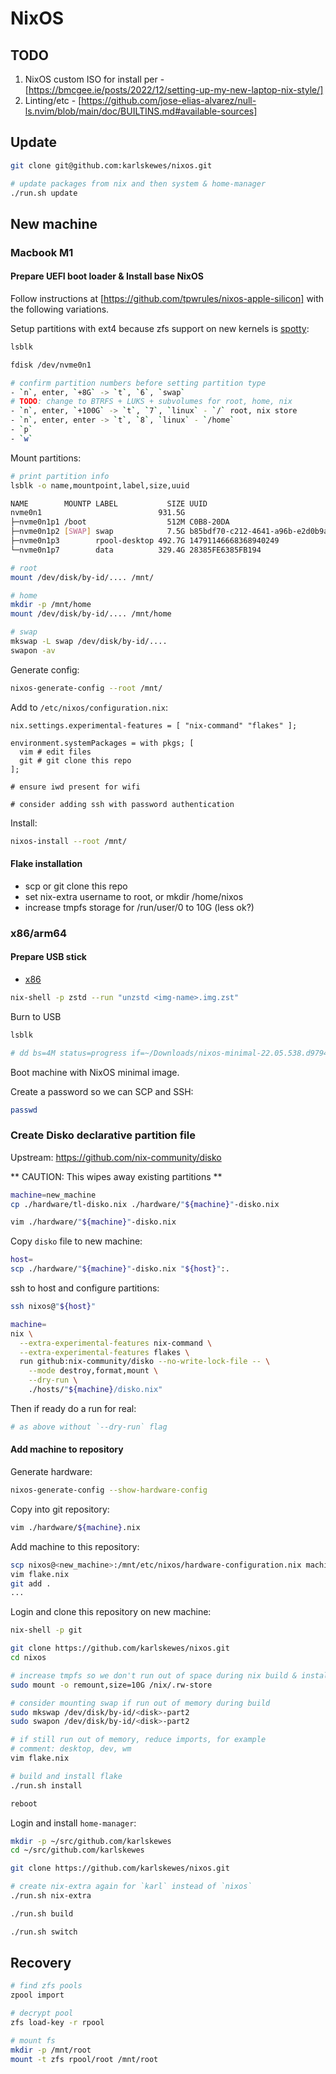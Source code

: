 # NixOS

## TODO

1. NixOS custom ISO for install per - [https://bmcgee.ie/posts/2022/12/setting-up-my-new-laptop-nix-style/]
1. Linting/etc - [https://github.com/jose-elias-alvarez/null-ls.nvim/blob/main/doc/BUILTINS.md#available-sources]

## Update

```sh
git clone git@github.com:karlskewes/nixos.git

# update packages from nix and then system & home-manager
./run.sh update
```

## New machine

### Macbook M1

#### Prepare UEFI boot loader & Install base NixOS

Follow instructions at [https://github.com/tpwrules/nixos-apple-silicon] with the
following variations.

Setup partitions with ext4 because zfs support on new kernels is [spotty](https://github.com/tpwrules/nixos-apple-silicon/issues/111):

```sh
lsblk

fdisk /dev/nvme0n1

# confirm partition numbers before setting partition type
- `n`, enter, `+8G` -> `t`, `6`, `swap`
# TODO: change to BTRFS + LUKS + subvolumes for root, home, nix
- `n`, enter, `+100G` -> `t`, `7`, `linux` - `/` root, nix store
- `n`, enter, enter -> `t`, `8`, `linux` - `/home`
- `p`
- `w`
```

Mount partitions:

```sh
# print partition info
lsblk -o name,mountpoint,label,size,uuid

NAME        MOUNTP LABEL           SIZE UUID
nvme0n1                          931.5G
├─nvme0n1p1 /boot                  512M C0B8-20DA
├─nvme0n1p2 [SWAP] swap            7.5G b85bdf70-c212-4641-a96b-e2d0b9ad9f16
├─nvme0n1p3        rpool-desktop 492.7G 14791146668368940249
└─nvme0n1p7        data          329.4G 28385FE6385FB194

# root
mount /dev/disk/by-id/.... /mnt/

# home
mkdir -p /mnt/home
mount /dev/disk/by-id/.... /mnt/home

# swap
mkswap -L swap /dev/disk/by-id/....
swapon -av
```

Generate config:

```sh
nixos-generate-config --root /mnt/
```

Add to `/etc/nixos/configuration.nix`:

```
nix.settings.experimental-features = [ "nix-command" "flakes" ];

environment.systemPackages = with pkgs; [
  vim # edit files
  git # git clone this repo
];

# ensure iwd present for wifi

# consider adding ssh with password authentication
```

Install:

```sh
nixos-install --root /mnt/
```

#### Flake installation

- scp or git clone this repo
- set nix-extra username to root, or mkdir /home/nixos
- increase tmpfs storage for /run/user/0 to 10G (less ok?)

### x86/arm64

#### Prepare USB stick

- [x86](https://nixos.org/download.html)

```sh
nix-shell -p zstd --run "unzstd <img-name>.img.zst"
```

Burn to USB

```sh
lsblk

# dd bs=4M status=progress if=~/Downloads/nixos-minimal-22.05.538.d9794b04bff-x86_64-linux.iso of=
```

Boot machine with NixOS minimal image.

Create a password so we can SCP and SSH:

```sh
passwd
```

### Create Disko declarative partition file

Upstream: https://github.com/nix-community/disko

** CAUTION: This wipes away existing partitions **

```sh
machine=new_machine
cp ./hardware/tl-disko.nix ./hardware/"${machine}"-disko.nix

vim ./hardware/"${machine}"-disko.nix
```

Copy `disko` file to new machine:

```sh
host=
scp ./hardware/"${machine}"-disko.nix "${host}":.

```

ssh to host and configure partitions:

```sh
ssh nixos@"${host}"

machine=
nix \
  --extra-experimental-features nix-command \
  --extra-experimental-features flakes \
  run github:nix-community/disko --no-write-lock-file -- \
    --mode destroy,format,mount \
    --dry-run \
    ./hosts/"${machine}/disko.nix"
```

Then if ready do a run for real:

```sh
# as above without `--dry-run` flag
```

#### Add machine to repository

Generate hardware:

```sh
nixos-generate-config --show-hardware-config
```

Copy into git repository:

```sh
vim ./hardware/${machine}.nix
```

Add machine to this repository:

```sh
scp nixos@<new_machine>:/mnt/etc/nixos/hardware-configuration.nix machines/<name>.nix
vim flake.nix
git add .
...
```

Login and clone this repository on new machine:

```sh
nix-shell -p git

git clone https://github.com/karlskewes/nixos.git
cd nixos

# increase tmpfs so we don't run out of space during nix build & install
sudo mount -o remount,size=10G /nix/.rw-store

# consider mounting swap if run out of memory during build
sudo mkswap /dev/disk/by-id/<disk>-part2
sudo swapon /dev/disk/by-id/<disk>-part2

# if still run out of memory, reduce imports, for example
# comment: desktop, dev, wm
vim flake.nix

# build and install flake
./run.sh install

reboot
```

Login and install `home-manager`:

```sh
mkdir -p ~/src/github.com/karlskewes
cd ~/src/github.com/karlskewes

git clone https://github.com/karlskewes/nixos.git

# create nix-extra again for `karl` instead of `nixos`
./run.sh nix-extra

./run.sh build

./run.sh switch
```

## Recovery

```sh
# find zfs pools
zpool import

# decrypt pool
zfs load-key -r rpool

# mount fs
mkdir -p /mnt/root
mount -t zfs rpool/root /mnt/root
```
